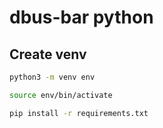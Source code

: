 # dbus-bar python

## Create venv
```sh
python3 -m venv env

source env/bin/activate

pip install -r requirements.txt
```
